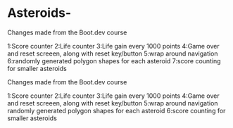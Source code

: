 # Asteroids-

Changes made from the Boot.dev course

1:Score counter
2:Life counter
3:Life gain every 1000 points
4:Game over and reset screeen, along with reset key/button
5:wrap around navigation
6:randomly generated polygon shapes for each asteroid
7:score counting for smaller asteroids 

Changes made from the Boot.dev course

1:Score counter
2:Life counter
3:Life gain every 1000 points
4:Game over and reset screeen, along with reset key/button
5:wrap around navigation
randomly generated polygon shapes for each asteroid
6:score counting for smaller asteroids 
